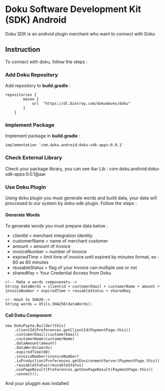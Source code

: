 # Doku Software Development Kit (SDK) Android

Doku SDK is an android plugin merchant who want to connect with Doku

## Instruction
To connect with doku, follow the steps : 

### Add Doku Repository
Add repository to **build.gradle** :
```
repositories {
        maven {
            url  "https://dl.bintray.com/dokudevex/doku"
        }
    }
```
### Implement Package
Implement package in **build.gradle** :
```
implementation 'com.doku.android:doku-sdk-apps:0.0.1'
```

### Check External Library
Check your package library, you can see Aar Lib : 
com.doku.android:doku-sdk-apps:0.0.1@aar

### Use Doku Plugin
Using doku plugin you must generate words and build data, your data will proccesed to our system by doku-sdk-plugin. Follow the steps : 
#### Generate Words
To generate words you must prepare data below :
* clientId = merchant integration identity
* customerName = name of merchant customer
* amount = amount of invoice
* invoiceNumber = number of invoice
* expiredTime = limit time of invoice until expired by minutes format, ex : 60 as 60 minutes
* reusableStatus = flag of your invoice can multiple use or not
* sharedKey = Your Credential Access from Doku

```
<!-- Make a words componenets-->
String dataWords = clientid + customerEmail + customerName + amount + invoiceNumber + expiredTime + reusableStatus + sharedKey

<!--Hash to SHA26-->
String words = Utils.SHA256(dataWords);
```

#### Call Doku Component

```
new DokuPayVa.Builder(this)
	.clientId(Preferences.getClientId(PaymentPage.this))
    .customerEmail(customerEmail)
    .customerName(customerName)
    .dataAmount(amount)
    .dataWords(words)
    .expiredTime(60)
    .invoiceNumber(invoiceNumber)
    .isProduction(Preferences.getEnvironmentServer(PaymentPage.this))
    .reusableStatus(reusableStatus)
    .usePageResult(Preferences.getUsePageResult(PaymentPage.this))
    .connect();
```

And your pluggin was installed
